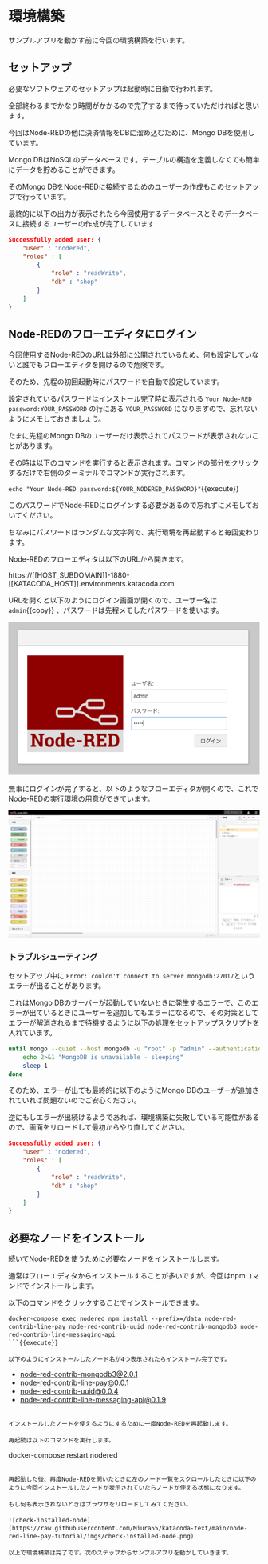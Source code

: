 # 環境構築
サンプルアプリを動かす前に今回の環境構築を行います。

## セットアップ
必要なソフトウェアのセットアップは起動時に自動で行われます。

全部終わるまでかなり時間がかかるので完了するまで待っていただければと思います。

今回はNode-REDの他に決済情報をDBに溜め込むために、Mongo DBを使用しています。

Mongo DBはNoSQLのデータベースです。テーブルの構造を定義しなくても簡単にデータを貯めることができます。

そのMongo DBをNode-REDに接続するためのユーザーの作成もこのセットアップで行っています。

最終的に以下の出力が表示されたら今回使用するデータベースとそのデータベースに接続するユーザーの作成が完了しています

```json
Successfully added user: {
    "user" : "nodered",
    "roles" : [
        {
            "role" : "readWrite",
            "db" : "shop"
        }
    ]
}
```

## Node-REDのフローエディタにログイン
今回使用するNode-REDのURLは外部に公開されているため、何も設定していないと誰でもフローエディタを開けるので危険です。

そのため、先程の初回起動時にパスワードを自動で設定しています。

設定されているパスワードはインストール完了時に表示される `Your Node-RED password:YOUR_PASSWORD` の行にある `YOUR_PASSWORD` になりますので、忘れないようにメモしておきましょう。

たまに先程のMongo DBのユーザーだけ表示されてパスワードが表示されないことがあります。

その時は以下のコマンドを実行すると表示されます。コマンドの部分をクリックするだけで右側のターミナルでコマンドが実行されます。

`echo "Your Node-RED password:${YOUR_NODERED_PASSWORD}"`{{execute}}

このパスワードでNode-REDにログインする必要があるので忘れずにメモしておいてください。

ちなみにパスワードはランダムな文字列で、実行環境を再起動すると毎回変わります。

Node-REDのフローエディタは以下のURLから開きます。

https://[[HOST_SUBDOMAIN]]-1880-[[KATACODA_HOST]].environments.katacoda.com

URLを開くと以下のようにログイン画面が開くので、ユーザー名は `admin`{{copy}} 、パスワードは先程メモしたパスワードを使います。

![login](https://raw.githubusercontent.com/Miura55/katacoda-text/main/node-red-line-pay-tutorial/imgs/node-red-login.png)

無事にログインが完了すると、以下のようなフローエディタが開くので、これでNode-REDの実行環境の用意ができています。

![node-red-editor](https://raw.githubusercontent.com/Miura55/katacoda-text/main/node-red-line-pay-tutorial/imgs/node-red-editor.png)

### トラブルシューティング
セットアップ中に `Error: couldn't connect to server mongodb:27017`というエラーが出ることがあります。

これはMongo DBのサーバーが起動していないときに発生するエラーで、このエラーが出ているときにユーザーを追加してもエラーになるので、その対策としてエラーが解消されるまで待機するように以下の処理をセットアップスクリプトを入れています。

```sh
until mongo --quiet --host mongodb -u "root" -p "admin" --authenticationDatabase 'admin' --eval "db.getMongo()"; do
	echo 2>&1 "MongoDB is unavailable - sleeping"
	sleep 1
done
```
そのため、エラーが出ても最終的に以下のようにMongo DBのユーザーが追加されていれば問題ないのでご安心ください。

逆にもしエラーが出続けるようであれば、環境構築に失敗している可能性があるので、画面をリロードして最初からやり直してください。

```json
Successfully added user: {
    "user" : "nodered",
    "roles" : [
        {
            "role" : "readWrite",
            "db" : "shop"
        }
    ]
}
```

## 必要なノードをインストール
続いてNode-REDを使うために必要なノードをインストールします。

通常はフローエディタからインストールすることが多いですが、今回はnpmコマンドでインストールします。

以下のコマンドをクリックすることでインストールできます。

```
docker-compose exec nodered npm install --prefix=/data node-red-contrib-line-pay node-red-contrib-uuid node-red-contrib-mongodb3 node-red-contrib-line-messaging-api
```{{execute}}

以下のようにインストールしたノード名が4つ表示されたらインストール完了です。

```
+ node-red-contrib-mongodb3@2.0.1
+ node-red-contrib-line-pay@0.0.1
+ node-red-contrib-uuid@0.0.4
+ node-red-contrib-line-messaging-api@0.1.9
```

インストールしたノードを使えるようにするために一度Node-REDを再起動します。

再起動は以下のコマンドを実行します。

```
docker-compose restart nodered
```{{execute}}

再起動した後、再度Node-REDを開いたときに左のノード一覧をスクロールしたときに以下のように今回インストールしたノードが表示されていたらノードが使える状態になります。

もし何も表示されないときはブラウザをリロードしてみてください。

![check-installed-node](https://raw.githubusercontent.com/Miura55/katacoda-text/main/node-red-line-pay-tutorial/imgs/check-installed-node.png)

以上で環境構築は完了です。次のステップからサンプルアプリを動かしていきます。

